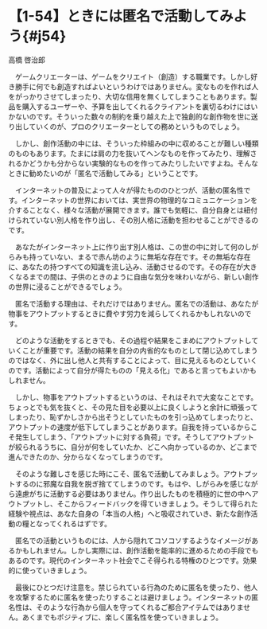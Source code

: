 # 【1-54】ときには匿名で活動してみよう{#j54}

<div class="author">高橋 啓治郎</div>

　ゲームクリエーターは、ゲームをクリエイト（創造）する職業です。しかし好き勝手に何でも創造すればよいというわけではありません。変なものを作れば人をがっかりさせてしまったり、大切な信用を無くしてしまうこともあります。製品を購入するユーザーや、予算を出してくれるクライアントを裏切るわけにはいかないのです。そういった数々の制約を乗り越えた上で独創的な創作物を世に送り出していくのが、プロのクリエーターとしての務めというものでしょう。

　しかし、創作活動の中には、そういった枠組みの中に収めることが難しい種類のものもあります。たまには肩の力を抜いてヘンなものを作ってみたり、理解されるかどうかも分からない実験的なものを作ってみたりしたいですよね。そんなときに勧めたいのが「匿名で活動してみる」ということです。

　インターネットの普及によって人々が得たもののひとつが、活動の匿名性です。インターネットの世界においては、実世界の物理的なコミュニケーションを介することなく、様々な活動が展開できます。誰でも気軽に、自分自身とは紐付けられていない別人格を作り出し、その別人格に活動を担わせることができるのです。

　あなたがインターネット上に作り出す別人格は、この世の中に対して何のしがらみも持っていない、まるで赤ん坊のように無垢な存在です。その無垢な存在に、あなたの持つすべての知識を流し込み、活動させるのです。その存在が大きくなるまでの間は、子供のときのように自由な気分を味わいながら、新しい創作の世界に浸ることができるでしょう。

　匿名で活動する理由は、それだけではありません。匿名での活動は、あなたが物事をアウトプットするときに費やす労力を減らしてくれるかもしれないのです。

　どのような活動をするときでも、その過程や結果をこまめにアウトプットしていくことが重要です。活動の結果を自分の内省的なものとして閉じ込めてしまうのではなく、外に出し他人と共有することによって、目に見えるものとしていくのです。活動によって自分が得たものの「見える化」であると言ってもよいかもしれません。

　しかし、物事をアウトプットするというのは、それはそれで大変なことです。ちょっとでも気を抜くと、その見た目を必要以上に良くしようと余計に頑張ってしまったり、恥ずかしさから出そうとしていたものを引っ込めてしまったりと、アウトプットの速度が低下してしまうことがあります。自我を持っているからこそ発生してしまう、「アウトプットに対する負荷」です。そうしてアウトプットが絞られるうちに、自分が何をしていたか、どこへ向かっているのか、どこまで進んできたのか、分からなくなってしまうのです。

　そのような難しさを感じた時にこそ、匿名で活動してみましょう。アウトプットするのに邪魔な自我を脱ぎ捨ててしまうのです。もはや、しがらみを感じながら遠慮がちに活動する必要はありません。作り出したものを積極的に世の中へアウトプットし、そこからフィードバックを得ていきましょう。そうして得られた経験や視点は、あなた自身の「本当の人格」へと吸収されていき、新たな創作活動の糧となってくれるはずです。

　匿名での活動というものには、人から隠れてコソコソするようなイメージがあるかもしれません。しかし実際には、創作活動を能率的に進めるための手段でもあるのです。現代のインターネット社会でこそ得られる特権のひとつです。効果的に使っていきましょう。

　最後にひとつだけ注意を。禁じられている行為のために匿名を使ったり、他人を攻撃するために匿名を使ったりすることは避けましょう。インターネットの匿名性は、そのような行為から個人を守ってくれるご都合アイテムではありません。あくまでもポジティブに、楽しく匿名性を使っていきましょう。
